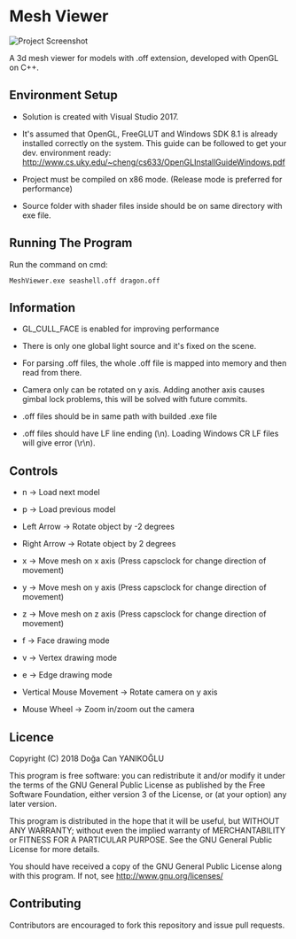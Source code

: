 # Mesh Viewer

![Project Screenshot](https://image.ibb.co/cuWYRd/Screenshot.png)

A 3d mesh viewer for models with .off extension, developed with OpenGL on C++.

## Environment Setup

- Solution is created with Visual Studio 2017.

- It's assumed that OpenGL, FreeGLUT and Windows SDK 8.1 is already installed correctly on the system. This guide can be followed to get your dev. environment ready: http://www.cs.uky.edu/~cheng/cs633/OpenGLInstallGuideWindows.pdf

- Project must be compiled on x86 mode. (Release mode is preferred for performance)

- Source folder with shader files inside should be on same directory with exe file.

## Running The Program

Run the command on cmd:

`MeshViewer.exe seashell.off dragon.off`

## Information

- GL_CULL_FACE is enabled for improving performance

- There is only one global light source and it's fixed on the scene.

- For parsing .off files, the whole .off file is mapped into memory and then read from there.

- Camera only can be rotated on y axis. Adding another axis causes gimbal lock problems, this will be solved with future commits.

- .off files should be in same path with builded .exe file

- .off files should have LF line ending (\n). Loading Windows CR LF files will give error (\r\n).


## Controls

- n -> Load next model

- p -> Load previous model

- Left Arrow -> Rotate object by -2 degrees

- Right Arrow -> Rotate object by 2 degrees

- x -> Move mesh on x axis (Press capsclock for change direction of movement)

- y -> Move mesh on y axis (Press capsclock for change direction of movement)

- z -> Move mesh on z axis (Press capsclock for change direction of movement)

- f -> Face drawing mode

- v -> Vertex drawing mode

- e -> Edge drawing mode

- Vertical Mouse Movement -> Rotate camera on y axis

- Mouse Wheel -> Zoom in/zoom out the camera

## Licence

Copyright (C) 2018 Doğa Can YANIKOĞLU

This program is free software: you can redistribute it and/or modify it under the terms of the GNU General Public License as published by the Free Software Foundation, either version 3 of the License, or (at your option) any later version.

This program is distributed in the hope that it will be useful, but WITHOUT ANY WARRANTY; without even the implied warranty of MERCHANTABILITY or FITNESS FOR A PARTICULAR PURPOSE. See the GNU General Public License for more details.

You should have received a copy of the GNU General Public License along with this program. If not, see http://www.gnu.org/licenses/

## Contributing

Contributors are encouraged to fork this repository and issue pull requests.
